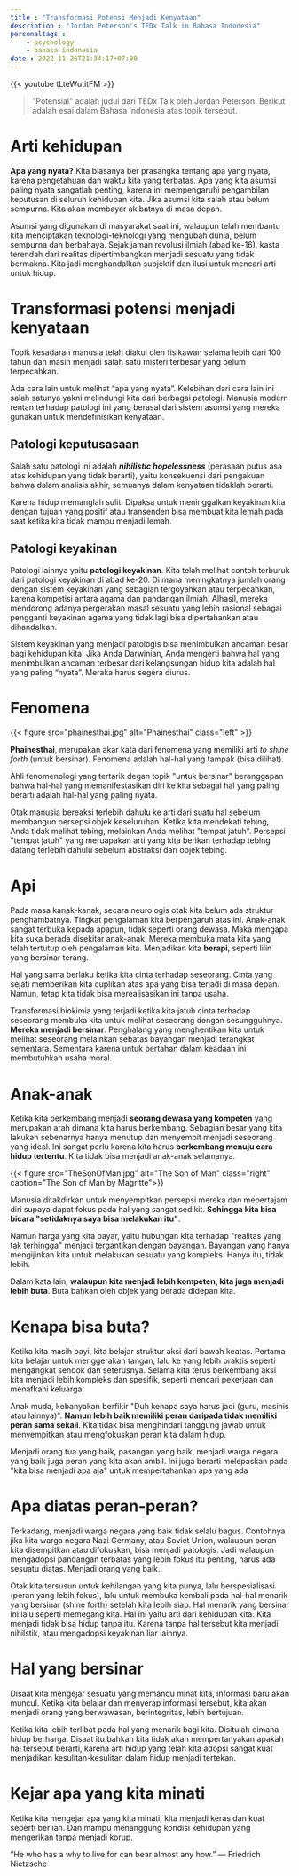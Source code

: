 ```yaml
---
title : "Transformasi Potensi Menjadi Kenyataan"
description : "Jordan Peterson's TEDx Talk in Bahasa Indonesia"
personaltags :
    - psychology
    - bahasa indonesia
date : 2022-11-26T21:34:17+07:00
---
```


{{< youtube tLteWutitFM >}}

> "Potensial" adalah judul dari TEDx Talk oleh Jordan Peterson. Berikut adalah esai dalam Bahasa Indonesia atas topik tersebut.

# Arti kehidupan

**Apa yang nyata?** Kita biasanya ber prasangka tentang apa yang nyata, karena pengetahuan dan waktu kita yang terbatas. Apa yang kita asumsi paling nyata sangatlah penting, karena ini mempengaruhi pengambilan keputusan di seluruh kehidupan kita. Jika asumsi kita salah atau belum sempurna. Kita akan membayar akibatnya di masa depan.

Asumsi yang digunakan di masyarakat saat ini, walaupun telah membantu kita menciptakan teknologi-teknologi yang mengubah dunia, belum sempurna dan berbahaya. Sejak jaman revolusi ilmiah (abad ke-16), kasta terendah dari realitas dipertimbangkan menjadi sesuatu yang tidak bermakna. Kita jadi menghandalkan subjektif dan ilusi untuk mencari arti untuk hidup.

# Transformasi potensi menjadi kenyataan

Topik kesadaran manusia telah diakui oleh fisikawan selama lebih dari 100 tahun dan masih menjadi salah satu misteri terbesar yang belum terpecahkan.

Ada cara lain untuk melihat “apa yang nyata”. Kelebihan dari cara lain ini salah satunya yakni melindungi kita dari berbagai patologi. Manusia modern rentan terhadap patologi ini yang berasal dari sistem asumsi yang mereka gunakan untuk mendefinisikan kenyataan.

## Patologi keputusasaan

Salah satu patologi ini adalah ***nihilistic hopelessness*** (perasaan putus asa atas kehidupan yang tidak berarti), yaitu konsekuensi dari pengakuan bahwa dalam analisis akhir, semuanya dalam kenyataan tidaklah berarti.

Karena hidup memanglah sulit. Dipaksa untuk meninggalkan keyakinan kita dengan tujuan yang positif atau transenden bisa membuat kita lemah pada saat ketika kita tidak mampu menjadi lemah.

## Patologi keyakinan

Patologi lainnya yaitu **patologi keyakinan**. Kita telah melihat contoh terburuk dari patologi keyakinan di abad ke-20. Di mana meningkatnya jumlah orang dengan sistem keyakinan yang sebagian tergoyahkan atau terpecahkan, karena kompetisi antara agama dan pandangan ilmiah. Alhasil, mereka mendorong adanya pergerakan masal sesuatu yang lebih rasional sebagai pengganti keyakinan agama yang tidak lagi bisa dipertahankan atau dihandalkan.

Sistem keyakinan yang menjadi patologis bisa menimbulkan ancaman besar bagi kehidupan kita. Jika Anda Darwinian, Anda mengerti bahwa hal yang menimbulkan ancaman terbesar dari kelangsungan hidup kita adalah hal yang paling “nyata”. Meraka harus segera diurus.

# Fenomena

{{< figure src="phainesthai.jpg" alt="Phainesthai" class="left" >}}

**Phainesthai**, merupakan akar kata dari fenomena yang memiliki arti *to shine forth* (untuk bersinar). Fenomena adalah hal-hal yang tampak (bisa dilihat).

Ahli fenomenologi yang tertarik degan topik "untuk bersinar" beranggapan bahwa hal-hal yang memanifestasikan diri ke kita sebagai hal yang paling berarti adalah hal-hal yang paling nyata.

Otak manusia bereaksi terlebih dahulu ke arti dari suatu hal sebelum membangun persepsi objek keseluruhan. Ketika kita mendekati tebing, Anda tidak melihat tebing, melainkan Anda melihat "tempat jatuh". Persepsi "tempat jatuh" yang meruapakan arti yang kita berikan terhadap tebing datang terlebih dahulu sebelum abstraksi dari objek tebing.

# Api

Pada masa kanak-kanak, secara neurologis otak kita belum ada struktur penghambatnya. Tingkat pengalaman kita berpengaruh atas ini. Anak-anak sangat terbuka kepada apapun, tidak seperti orang dewasa. Maka mengapa kita suka berada disekitar anak-anak. Mereka membuka mata kita yang telah tertutup oleh pengalaman kita. Menjadikan kita **berapi**, seperti lilin yang bersinar terang.

Hal yang sama berlaku ketika kita cinta terhadap seseorang. Cinta yang sejati memberikan kita cuplikan atas apa yang bisa terjadi di masa depan. Namun, tetap kita tidak bisa merealisasikan ini tanpa usaha.

Transformasi biokimia yang terjadi ketika kita jatuh cinta terhadap seseorang membuka kita untuk melihat seseorang dengan sesungguhnya. **Mereka menjadi bersinar**. Penghalang yang menghentikan kita untuk melihat seseorang melainkan sebatas bayangan menjadi terangkat sementara. Sementara karena untuk bertahan dalam keadaan ini membutuhkan usaha moral.

# Anak-anak

Ketika kita berkembang menjadi **seorang dewasa yang kompeten** yang merupakan arah dimana kita harus berkembang. Sebagian besar yang kita lakukan sebenarnya hanya menutup dan menyempit menjadi seseorang yang ideal. Ini sangat perlu karena kita harus **berkembang menuju cara hidup tertentu**. Kita tidak bisa menjadi anak-anak selamanya.

{{< figure src="TheSonOfMan.jpg" alt="The Son of Man" class="right" caption="The Son of Man by Magritte">}}

Manusia ditakdirkan untuk menyempitkan persepsi mereka dan mepertajam diri supaya dapat fokus pada hal yang sangat sedikit. **Sehingga kita bisa bicara "setidaknya saya bisa melakukan itu"**.

Namun harga yang kita bayar, yaitu hubungan kita terhadap "realitas yang tak terhingga" menjadi tergantikan dengan bayangan. Bayangan yang hanya mengijinkan kita untuk melakukan sesuatu yang kompleks. Hanya itu, tidak lebih.

Dalam kata lain, **walaupun kita menjadi lebih kompeten, kita juga menjadi lebih buta**. Buta bahkan oleh objek yang berada didepan kita.

# Kenapa bisa buta?

Ketika kita masih bayi, kita belajar struktur aksi dari bawah keatas. Pertama kita belajar untuk menggerakan tangan, lalu ke yang lebih praktis seperti mengangkat sendok dan seterusnya. Selama kita terus berkembang aksi kita menjadi lebih kompleks dan spesifik, seperti mencari pekerjaan dan menafkahi keluarga.

Anak muda, kebanyakan berfikir "Duh kenapa saya harus jadi (guru, masinis atau lainnya)". **Namun lebih baik memiliki peran daripada tidak memiliki peran sama sekali**. Kita tidak bisa menghindari tanggung jawab untuk menyempitkan atau mengfokuskan peran kita dalam hidup.

Menjadi orang tua yang baik, pasangan yang baik, menjadi warga negara yang baik juga peran yang kita akan ambil. Ini juga berarti melepaskan pada "kita bisa menjadi apa aja" untuk mempertahankan apa yang ada

# Apa diatas peran-peran?

Terkadang, menjadi warga negara yang baik tidak selalu bagus. Contohnya jika kita warga negara Nazi Germany, atau Soviet Union, walaupun peran kita disempitkan atau difokuskan, bisa menjadi patologis. Jadi walaupun mengadopsi pandangan terbatas yang lebih fokus itu penting, harus ada sesuatu diatas. Menjadi orang yang baik. 

Otak kita tersusun untuk kehilangan yang kita punya, lalu berspesialisasi (peran yang lebih fokus), lalu untuk membuka kembali pada hal-hal menarik yang bersinar (shine forth) setelah kita lebih siap. Hal menarik yang bersinar ini lalu seperti memegang kita. Hal ini yaitu arti dari kehidupan kita. Kita menjadi tidak bisa hidup tanpa itu. Karena tanpa hal tersebut kita menjadi nihilstik, atau mengadopsi keyakinan liar lainnya.

# Hal yang bersinar

Disaat kita mengejar sesuatu yang memandu minat kita, informasi baru akan muncul. Ketika kita belajar dan menyerap informasi tersebut, kita akan menjadi orang yang berwawasan, berintegritas, lebih bertujuan.

Ketika kita lebih terlibat pada hal yang menarik bagi kita. Disitulah dimana hidup berharga. Disaat itu bahkan kita tidak akan mempertanyakan apakah hal tersebut berarti, karena arti hidup yang telah kita adopsi sangat kuat menjadikan kesulitan-kesulitan dalam hidup menjadi tertekan.

# Kejar apa yang kita minati

Ketika kita mengejar apa yang kita minati, kita menjadi keras dan kuat seperti berlian. Dan mampu menanggung kondisi kehidupan yang mengerikan tanpa menjadi korup.  

“He who has a why to live for can bear almost any how.” ― Friedrich Nietzsche